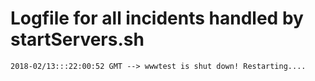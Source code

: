 # Logfile for all incidents handled by startServers.sh

`2018-02/13:::22:00:52 GMT --> wwwtest is shut down! Restarting....`

